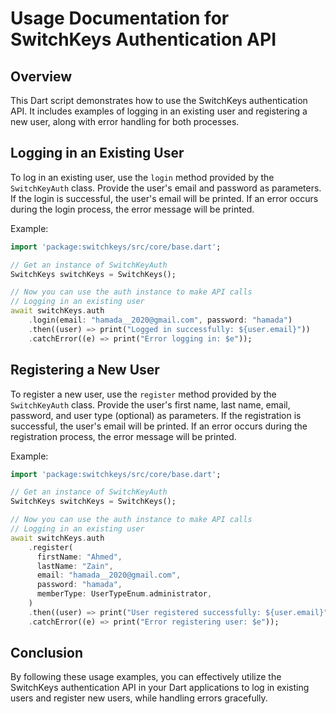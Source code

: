 # Usage Documentation for SwitchKeys Authentication API

## Overview

This Dart script demonstrates how to use the SwitchKeys authentication API. It includes examples of logging in an existing user and registering a new user, along with error handling for both processes.

## Logging in an Existing User

To log in an existing user, use the `login` method provided by the `SwitchKeyAuth` class. Provide the user's email and password as parameters. If the login is successful, the user's email will be printed. If an error occurs during the login process, the error message will be printed.

Example:

```dart
import 'package:switchkeys/src/core/base.dart';

// Get an instance of SwitchKeyAuth
SwitchKeys switchKeys = SwitchKeys();

// Now you can use the auth instance to make API calls
// Logging in an existing user
await switchKeys.auth
    .login(email: "hamada__2020@gmail.com", password: "hamada")
    .then((user) => print("Logged in successfully: ${user.email}"))
    .catchError((e) => print("Error logging in: $e"));

```

## Registering a New User

To register a new user, use the `register` method provided by the `SwitchKeyAuth` class. Provide the user's first name, last name, email, password, and user type (optional) as parameters. If the registration is successful, the user's email will be printed. If an error occurs during the registration process, the error message will be printed.

Example:

```dart
import 'package:switchkeys/src/core/base.dart';

// Get an instance of SwitchKeyAuth
SwitchKeys switchKeys = SwitchKeys();

// Now you can use the auth instance to make API calls
// Logging in an existing user
await switchKeys.auth
    .register(
      firstName: "Ahmed",
      lastName: "Zain",
      email: "hamada__2020@gmail.com",
      password: "hamada",
      memberType: UserTypeEnum.administrator,
    )
    .then((user) => print("User registered successfully: ${user.email}"))
    .catchError((e) => print("Error registering user: $e"));
```

## Conclusion

By following these usage examples, you can effectively utilize the SwitchKeys authentication API in your Dart applications to log in existing users and register new users, while handling errors gracefully.
